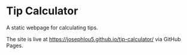 # Tip Calculator

A static webpage for calculating tips.

The site is live at https://josephlou5.github.io/tip-calculator/ via GitHub
Pages.
